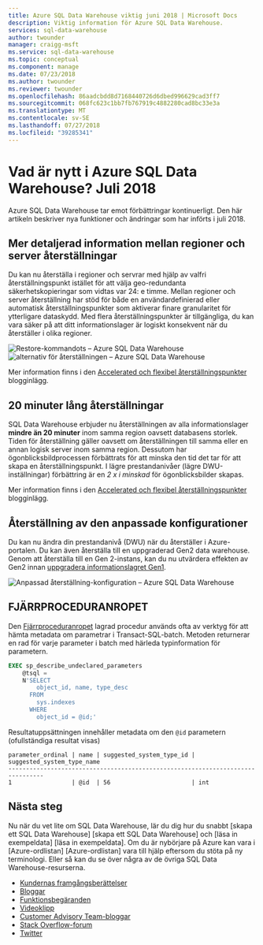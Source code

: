 ```yaml
---
title: Azure SQL Data Warehouse viktig juni 2018 | Microsoft Docs
description: Viktig information för Azure SQL Data Warehouse.
services: sql-data-warehouse
author: twounder
manager: craigg-msft
ms.service: sql-data-warehouse
ms.topic: conceptual
ms.component: manage
ms.date: 07/23/2018
ms.author: twounder
ms.reviewer: twounder
ms.openlocfilehash: 86aadcbdd8d7168440726d6dbed996629cad3ff7
ms.sourcegitcommit: 068fc623c1bb7fb767919c4882280cad8bc33e3a
ms.translationtype: MT
ms.contentlocale: sv-SE
ms.lasthandoff: 07/27/2018
ms.locfileid: "39285341"
---
```

# <a name="whats-new-in-azure-sql-data-warehouse-july-2018"></a>Vad är nytt i Azure SQL Data Warehouse? Juli 2018
Azure SQL Data Warehouse tar emot förbättringar kontinuerligt. Den här artikeln beskriver nya funktioner och ändringar som har införts i juli 2018.


## <a name="finer-granularity-for-cross-region-and-server-restores"></a>Mer detaljerad information mellan regioner och server återställningar
Du kan nu återställa i regioner och servrar med hjälp av valfri återställningspunkt istället för att välja geo-redundanta säkerhetskopieringar som vidtas var 24: e timme. Mellan regioner och server återställning har stöd för både en användardefinierad eller automatisk återställningspunkter som aktiverar finare granularitet för ytterligare dataskydd. Med flera återställningspunkter är tillgängliga, du kan vara säker på att ditt informationslager är logiskt konsekvent när du återställer i olika regioner.

![Restore-kommandots – Azure SQL Data Warehouse](https://azurecomcdn.azureedge.net/mediahandler/acomblog/media/Default/blog/6ac23972-9ec0-4502-ab10-7b6bc1a3d947.png)
![alternativ för återställningen – Azure SQL Data Warehouse](https://azurecomcdn.azureedge.net/mediahandler/acomblog/media/Default/blog/6c63bd0e-9c52-414d-b4be-d3bd3774ee08.png)

Mer information finns i den [Accelerated och flexibel återställningspunkter](https://azure.microsoft.com/blog/accelerated-and-flexible-restore-points-with-sql-data-warehouse/) blogginlägg.

## <a name="20-minute-restorations"></a>20 minuter lång återställningar
SQL Data Warehouse erbjuder nu återställningen av alla informationslager **mindre än 20 minuter** inom samma region oavsett databasens storlek. Tiden för återställning gäller oavsett om återställningen till samma eller en annan logisk server inom samma region. Dessutom har ögonblicksbildprocessen förbättrats för att minska den tid det tar för att skapa en återställningspunkt. I lägre prestandanivåer (lägre DWU-inställningar) förbättring är en *2 x i minskad* för ögonblicksbilder skapas.

Mer information finns i den [Accelerated och flexibel återställningspunkter](https://azure.microsoft.com/blog/accelerated-and-flexible-restore-points-with-sql-data-warehouse/) blogginlägg.

## <a name="custom-restoration-configurations"></a>Återställning av den anpassade konfigurationer
Du kan nu ändra din prestandanivå (DWU) när du återställer i Azure-portalen. Du kan även återställa till en uppgraderad Gen2 data warehouse. Genom att återställa till en Gen 2-instans, kan du nu utvärdera effekten av Gen2 innan [uppgradera informationslagret Gen1](https://docs.microsoft.com/azure/sql-data-warehouse/upgrade-to-latest-generation).

![Anpassad återställning-konfiguration – Azure SQL Data Warehouse](https://azurecomcdn.azureedge.net/mediahandler/acomblog/media/Default/blog/f4c410c7-8515-409c-a983-0976792b8628.png)

## <a name="spdescribeundeclaredparameters"></a>FJÄRRPROCEDURANROPET
Den [Fjärrproceduranropet](https://docs.microsoft.com/sql/relational-databases/system-stored-procedures/sp-describe-undeclared-parameters-transact-sql) lagrad procedur används ofta av verktyg för att hämta metadata om parametrar i Transact-SQL-batch. Metoden returnerar en rad för varje parameter i batch med härleda typinformation för parametern. 

```sql
EXEC sp_describe_undeclared_parameters
    @tsql = 
    N'SELECT
        object_id, name, type_desc
      FROM
        sys.indexes
      WHERE
        object_id = @id;'
```

Resultatuppsättningen innehåller metadata om den `@id` parametern (ofullständiga resultat visas)
```
parameter_ordinal | name | suggested_system_type_id | suggested_system_type_name
--------------------------------------------------------------------------------
1                 | @id  | 56                       | int
```

## <a name="next-steps"></a>Nästa steg
Nu när du vet lite om SQL Data Warehouse, lär du dig hur du snabbt [skapa ett SQL Data Warehouse] [skapa ett SQL Data Warehouse] och [läsa in exempeldata] [läsa in exempeldata]. Om du är nybörjare på Azure kan vara i [Azure-ordlistan] [Azure-ordlistan] vara till hjälp eftersom du stöta på ny terminologi. Eller så kan du se över några av de övriga SQL Data Warehouse-resurserna.  

* [Kundernas framgångsberättelser]
* [Bloggar]
* [Funktionsbegäranden]
* [Videoklipp]
* [Customer Advisory Team-bloggar]
* [Stack Overflow-forum]
* [Twitter]


[Bloggar]: https://azure.microsoft.com/blog/tag/azure-sql-data-warehouse/
[Customer Advisory Team-bloggar]: https://blogs.msdn.microsoft.com/sqlcat/tag/sql-dw/
[Kundernas framgångsberättelser]: https://azure.microsoft.com/case-studies/?service=sql-data-warehouse
[Funktionsbegäranden]: https://feedback.azure.com/forums/307516-sql-data-warehouse
[Stack Overflow-forum]: http://stackoverflow.com/questions/tagged/azure-sqldw
[Twitter]: https://twitter.com/hashtag/SQLDW
[Videoklipp]: https://azure.microsoft.com/documentation/videos/index/?services=sql-data-warehouse

